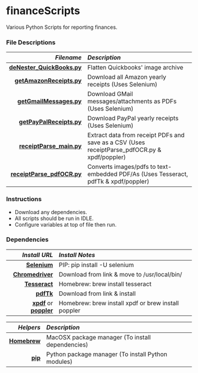 # financeScripts
Various Python Scripts for reporting finances.

### File Descriptions
*Filename* | *Description*
-----:|:-----
**[deNester_QuickBooks.py](deNester_QuickBooks.py)** | Flatten Quickbooks' image archive
**[getAmazonReceipts.py](getAmazonReceipts.py)** | Download all Amazon yearly receipts (Uses Selenium)
**[getGmailMessages.py](getGmailMessages.py)** | Download GMail messages/attachments as PDFs (Uses Selenium)
**[getPayPalReceipts.py](getPayPalReceipts.py)** | Download PayPal yearly receipts (Uses Selenium)
**[receiptParse_main.py](receiptParse_main.py)** | Extract data from receipt PDFs and save as a CSV (Uses receiptParse_pdfOCR.py & xpdf/poppler)
**[receiptParse_pdfOCR.py](receiptParse_pdfOCR.py)** | Converts images/pdfs to text-embedded PDF/As (Uses Tesseract, pdfTk & xpdf/poppler)

### Instructions
 * Download any dependencies.
 * All scripts should be run in IDLE.
 * Configure variables at top of file then run.

### Dependencies
*Install URL* | *Install Notes*
-------------:|:----------------
[**Selenium**](https://pypi.org/project/selenium/ "Selenium install instructions") | PIP: pip install -U selenium
[**Chromedriver**](https://sites.google.com/a/chromium.org/chromedriver/downloads "Chromedriver binaries") | Download from link & move to /usr/local/bin/
[**Tesseract**](https://tesseract-ocr.github.io/tessdoc/Installation.html#macos "Tesseract install instructions") | Homebrew: brew install tesseract
[**pdfTk**](https://www.pdflabs.com/tools/pdftk-server/ "pdfTk installer") | Download from link & install
[**xpdf**](https://www.xpdfreader.com/download.html "xpdf binaries") or [**poppler**](https://poppler.freedesktop.org/ "Poppler repository") | Homebrew: brew install xpdf or brew install poppler

*Helpers* | *Description*
---------:|:----------------
[**Homebrew**](https://docs.brew.sh/Installation "Homebrew install instructions") | MacOSX package manager (To install dependencies)
[**pip**](https://pip.pypa.io/en/stable/installing/ "pip install instructions") | Python package manager (To install Python modules)
